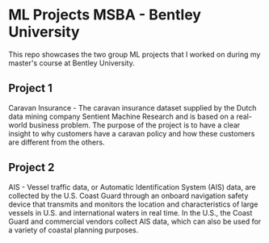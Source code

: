 # ML Projects MSBA - Bentley University

This repo showcases the two group ML projects that I worked on during my master's course at Bentley University.

## Project 1
Caravan Insurance - The caravan insurance dataset supplied by the Dutch data mining company Sentient Machine Research and is based on a real-world business problem. The purpose of the project is to have a clear insight to why customers have a caravan policy and how these customers are different from the others.

## Project 2
AIS - Vessel traffic data, or Automatic Identification System (AIS) data, are collected by the U.S. Coast Guard through an onboard navigation safety device that transmits and monitors the location and characteristics of large vessels in U.S. and international waters in real time. In the U.S., the Coast Guard and commercial vendors collect AIS data, which can also be used for a variety of coastal planning purposes.
